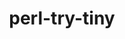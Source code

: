 ---
title: "perl-try-tiny"
layout: cache
categories: [package, v0.20.0]
meta: {"versions": ["0.31"], "compilers": ["gcc@=7.3.1"], "oss": ["amzn2"], "platforms": ["linux"], "targets": ["aarch64", "neoverse_n1", "x86_64_v3"], "stacks": ["aws-ahug", "aws-ahug-aarch64", "root"], "num_specs": 3, "num_specs_by_stack": {"root": 3, "aws-ahug-aarch64": 2, "aws-ahug": 1}}
spec_details: [{"hash": "tr5dwyzgej5pogtamny6e4dr6egizaw7", "compiler": "gcc@=7.3.1", "versions": ["0.31"], "os": "amzn2", "platform": "linux", "target": "aarch64", "variants": ["build_system=perl"], "stacks": ["root", "aws-ahug-aarch64"], "size": "-", "tarball": "https://binaries.spack.io/v0.20.0/build_cache/linux-amzn2-aarch64/gcc-7.3.1/perl-try-tiny-0.31/linux-amzn2-aarch64-gcc-7.3.1-perl-try-tiny-0.31-tr5dwyzgej5pogtamny6e4dr6egizaw7.spack"}, {"hash": "xagyjbdcjp6bvpgfsrm6qkuongcabbz3", "compiler": "gcc@=7.3.1", "versions": ["0.31"], "os": "amzn2", "platform": "linux", "target": "neoverse_n1", "variants": ["build_system=perl"], "stacks": ["root", "aws-ahug-aarch64"], "size": "-", "tarball": "https://binaries.spack.io/v0.20.0/build_cache/linux-amzn2-neoverse_n1/gcc-7.3.1/perl-try-tiny-0.31/linux-amzn2-neoverse_n1-gcc-7.3.1-perl-try-tiny-0.31-xagyjbdcjp6bvpgfsrm6qkuongcabbz3.spack"}, {"hash": "hoecorb577lgtvxgjvuvfrljf4fxw6os", "compiler": "gcc@=7.3.1", "versions": ["0.31"], "os": "amzn2", "platform": "linux", "target": "x86_64_v3", "variants": ["build_system=perl"], "stacks": ["root", "aws-ahug"], "size": "-", "tarball": "https://binaries.spack.io/v0.20.0/build_cache/linux-amzn2-x86_64_v3/gcc-7.3.1/perl-try-tiny-0.31/linux-amzn2-x86_64_v3-gcc-7.3.1-perl-try-tiny-0.31-hoecorb577lgtvxgjvuvfrljf4fxw6os.spack"}]
---
